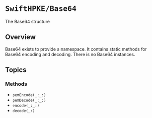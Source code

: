 # ``SwiftHPKE/Base64``

The Base64 structure

## Overview

Base64 exists to provide a namespace. It contains static methods for Base64 encoding and decoding. There is no Base64 instances.

## Topics

### Methods

- ``pemEncode(_:_:)``
- ``pemDecode(_:_:)``
- ``encode(_:_:)``
- ``decode(_:)``
